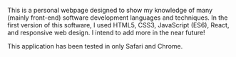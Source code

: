 This is a personal webpage designed to show my knowledge of many (mainly front-end) software development languages and techniques. In the first version of this software, I used HTML5, CSS3, JavaScript (ES6), React, and responsive web design. I intend to add more in the near future!

This application has been tested in only Safari and Chrome.
